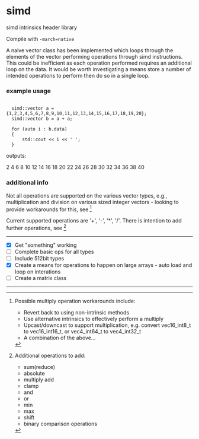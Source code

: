 # simd
simd intrinsics header library

Compile with `-march=native`

A naive vector class has been implemented which loops through the elements of the vector performing operations through simd instructions. This could be inefficient as each operation  performed requires an additional loop on the data. It would be worth investigating a means store a number of intended operations to perform then do so in a single loop.

### example usage

<pre><code>
  simd::vector<std::int16, 20> a = {1,2,3,4,5,6,7,8,9,10,11,12,13,14,15,16,17,18,19,20};
  simd::vector<std::int16, 20> b = a + a;
  
  for (auto i : b.data)
  {
      std::cout << i << ' ';
  }
</code></pre>

outputs:

2 4 6 8 10 12 14 16 18 20 22 24 26 28 30 32 34 36 38 40

### additional info

Not all operations are supported on the various vector types, e.g., multiplication and division on various sized integer vectors - looking to provide workarounds for this, see [^MultDivWorkaround]

Current supported operations are '+', '-', '*', '/'. There is intention to add further operations, see [^AdditionalOperations]

---

- [x] Get "something" working
- [ ] Complete basic ops for all types
- [ ] Include 512bit types
- [x] Create a means for operations to happen on large arrays - auto load and loop on interations
- [ ] Create a matrix class

---

[^MultDivWorkaround]: Possible multiply operation workarounds include:
    - Revert back to using non-intrinsic methods
    - Use alternative intrinsics to effectively perform a multiply
    - Upcast/downcast to support multiplication, e.g. convert vec16_int8_t to vec16_int16_t, or vec4_int64_t to vec4_int32_t
    - A combination of the above...

[^AdditionalOperations]: Additional operations to add:
    - sum(reduce)
    - absolute
    - multiply add
    - clamp
    - and
    - or
    - min
    - max
    - shift
    - binary comparison operations